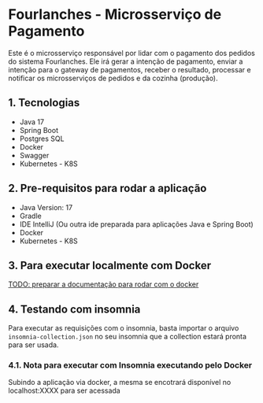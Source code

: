 # Fourlanches - Microsserviço de Pagamento

Este é o microsserviço responsável por lidar com o pagamento dos pedidos do sistema Fourlanches. Ele irá gerar a intenção
de pagamento, enviar a intenção para o gateway de pagamentos, receber o resultado, processar e notificar os microsserviços
de pedidos e da cozinha (produção).

## 1. Tecnologias

* Java 17
* Spring Boot
* Postgres SQL
* Docker
* Swagger
* Kubernetes - K8S

## 2. Pre-requisitos para rodar a aplicação

* Java Version: 17
* Gradle
* IDE IntelliJ (Ou outra ide preparada para aplicações Java e Spring Boot)
* Docker
* Kubernetes - K8S

## 3. Para executar localmente com Docker

[TODO: preparar a documentação para rodar com o docker]()

## 4. Testando com insomnia

Para executar as requisições com o insomnia, basta importar o arquivo `insomnia-collection.json` no seu insomnia que a collection
estará pronta para ser usada.

### 4.1. Nota para executar com Insomnia executando pelo Docker

Subindo a aplicação via docker, a mesma se encotrará disponível no localhost:XXXX para ser acessada